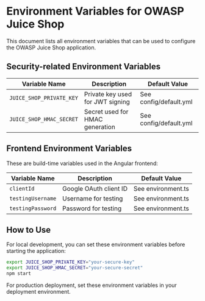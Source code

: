 # Environment Variables for OWASP Juice Shop

This document lists all environment variables that can be used to configure the OWASP Juice Shop application.

## Security-related Environment Variables

| Variable Name | Description | Default Value |
|--------------|-------------|---------------|
| `JUICE_SHOP_PRIVATE_KEY` | Private key used for JWT signing | See config/default.yml |
| `JUICE_SHOP_HMAC_SECRET` | Secret used for HMAC generation | See config/default.yml |

## Frontend Environment Variables

These are build-time variables used in the Angular frontend:

| Variable Name | Description | Default Value |
|--------------|-------------|---------------|
| `clientId` | Google OAuth client ID | See environment.ts |
| `testingUsername` | Username for testing | See environment.ts |
| `testingPassword` | Password for testing | See environment.ts |

## How to Use

For local development, you can set these environment variables before starting the application:

```bash
export JUICE_SHOP_PRIVATE_KEY="your-secure-key"
export JUICE_SHOP_HMAC_SECRET="your-secure-secret"
npm start
```

For production deployment, set these environment variables in your deployment environment.

